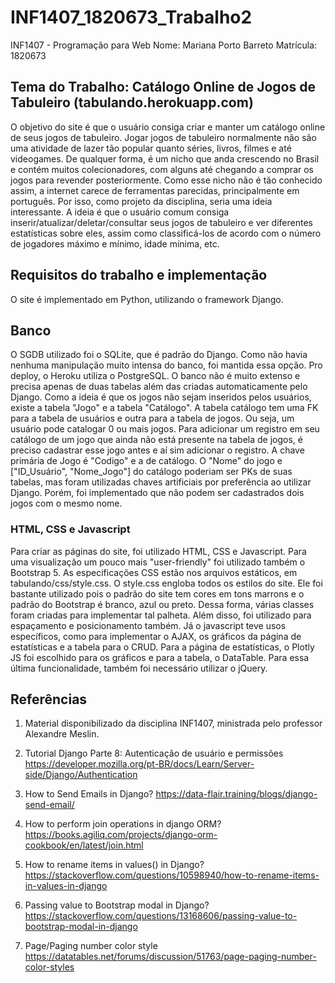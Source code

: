 # INF1407_1820673_Trabalho2

INF1407 - Programação para Web
Nome: Mariana Porto Barreto
Matrícula: 1820673

## Tema do Trabalho: Catálogo Online de Jogos de Tabuleiro (tabulando.herokuapp.com)

O objetivo do site é que o usuário consiga criar e manter um catálogo online de seus jogos de tabuleiro. Jogar jogos de tabuleiro normalmente não são uma atividade de lazer tão popular quanto séries, livros, filmes e até videogames. De qualquer forma, é um nicho que anda crescendo no Brasil e contém muitos colecionadores, com alguns até chegando a comprar os jogos para revender posteriormente. Como esse nicho não é tão conhecido assim, a internet carece de ferramentas parecidas, principalmente em português. Por isso, como projeto da disciplina, seria uma ideia interessante. A ideia é que o usuário comum consiga inserir/atualizar/deletar/consultar seus jogos de tabuleiro e ver diferentes estatísticas sobre eles, assim como classificá-los de acordo com o número de jogadores máximo e mínimo, idade mínima, etc.

## Requisitos do trabalho e implementação

O site é implementado em Python, utilizando o framework Django.

## Banco

O SGDB utilizado foi o SQLite, que é padrão do Django. Como não havia nenhuma manipulação muito intensa do banco, foi mantida essa opção. Pro deploy, o Heroku utiliza o PostgreSQL.
O banco não é muito extenso e precisa apenas de duas tabelas além das criadas automaticamente pelo Django. Como a ideia é que os jogos não sejam inseridos pelos usuários, existe a tabela "Jogo" e a tabela "Catálogo". A tabela catálogo tem uma FK para a tabela de usuários e outra para a tabela de jogos. Ou seja, um usuário pode catalogar 0 ou mais jogos. Para adicionar um registro em seu catálogo de um jogo que ainda não está presente na tabela de jogos, é preciso cadastrar esse jogo antes e aí sim adicionar o registro.
A chave primária de Jogo é "Codigo" e a de catálogo. O "Nome" do jogo e ["ID_Usuário", "Nome_Jogo"] do catálogo poderiam ser PKs de suas tabelas, mas foram utilizadas chaves artificiais por preferência ao utilizar Django. Porém, foi implementado que não podem ser cadastrados dois jogos com o mesmo nome. 


### HTML, CSS e Javascript

Para criar as páginas do site, foi utilizado HTML, CSS e Javascript. Para uma visualização um pouco mais "user-friendly" foi utilizado também o Bootstrap 5.
As especificações CSS estão nos arquivos estáticos, em tabulando/css/style.css. O style.css engloba todos os estilos do site. Ele foi bastante utilizado pois o padrão do site tem cores em tons marrons e o padrão do Bootstrap é branco, azul ou preto. Dessa forma, várias classes foram criadas para implementar tal palheta. Além disso, foi utilizado para espaçamento e posicionamento também.
Já o javascript teve usos específicos, como para implementar o AJAX, os gráficos da página de estatísticas e a tabela para o CRUD. Para a página de estatísticas, o Plotly JS foi escolhido para os gráficos e para a tabela, o DataTable. Para essa última funcionalidade, também foi necessário utilizar o jQuery. 


## Referências
1. Material disponibilizado da disciplina INF1407, ministrada pelo professor Alexandre Meslin.

2. Tutorial Django Parte 8: Autenticação de usuário e permissões
https://developer.mozilla.org/pt-BR/docs/Learn/Server-side/Django/Authentication

3. How to Send Emails in Django?
https://data-flair.training/blogs/django-send-email/

4. How to perform join operations in django ORM?
https://books.agiliq.com/projects/django-orm-cookbook/en/latest/join.html

5. How to rename items in values() in Django?
https://stackoverflow.com/questions/10598940/how-to-rename-items-in-values-in-django

6. Passing value to Bootstrap modal in Django?
https://stackoverflow.com/questions/13168606/passing-value-to-bootstrap-modal-in-django

7. Page/Paging number color style
https://datatables.net/forums/discussion/51763/page-paging-number-color-styles